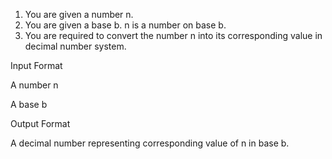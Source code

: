 1. You are given a number n.
2. You are given a base b. n is a number on base b.
3. You are required to convert the number n into its corresponding value in decimal number system.

Input Format

A number n

A base b

Output Format

A decimal number representing corresponding value of n in base b.